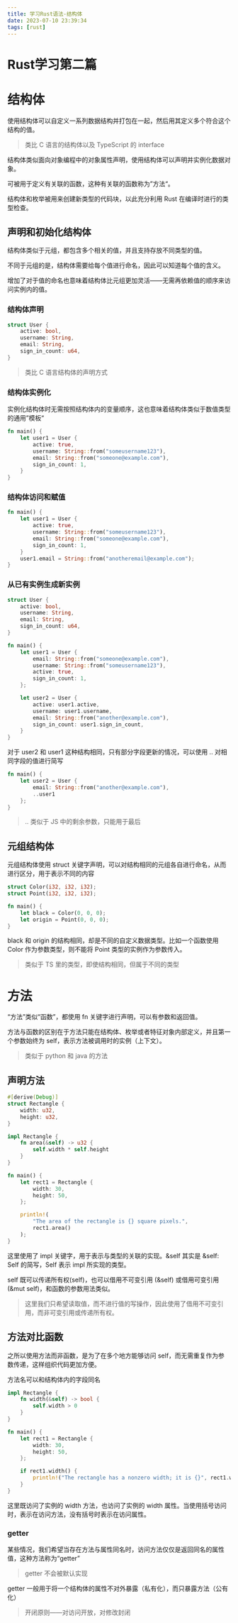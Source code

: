 ```yaml
---
title: 学习Rust语法-结构体
date: 2023-07-10 23:39:34
tags: [rust]
---
```


# Rust学习第二篇

<!-- more -->

# 结构体

使用结构体可以自定义一系列数据结构并打包在一起，然后用其定义多个符合这个结构的值。

> 类比 C 语言的结构体以及 TypeScript 的 interface

结构体类似面向对象编程中的对象属性声明，使用结构体可以声明并实例化数据对象。

可被用于定义有关联的函数，这种有关联的函数称为”方法“。

结构体和枚举被用来创建新类型的代码块，以此充分利用 Rust 在编译时进行的类型检查。

## 声明和初始化结构体

结构体类似于元组，都包含多个相关的值，并且支持存放不同类型的值。

不同于元组的是，结构体需要给每个值进行命名，因此可以知道每个值的含义。

增加了对于值的命名也意味着结构体比元组更加灵活——无需再依赖值的顺序来访问实例内的值。

### 结构体声明

```rs
struct User {
    active: bool,
    username: String,
    email: String,
    sign_in_count: u64,
}
```

> 类比 C 语言结构体的声明方式

### 结构体实例化

实例化结构体时无需按照结构体内的变量顺序，这也意味着结构体类似于数值类型的通用”模板“

```rs
fn main() {
    let user1 = User {
        active: true,
        username: String::from("someusername123"),
        email: String::from("someone@example.com"),
        sign_in_count: 1,
    }
}
```

### 结构体访问和赋值

```rs
fn main() {
    let user1 = User {
        active: true,
        username: String::from("someusername123"),
        email: String::from("someone@example.com"),
        sign_in_count: 1,
    }
    user1.email = String::from("anotheremail@example.com");
}
```

### 从已有实例生成新实例

```rs
struct User {
    active: bool,
    username: String,
    email: String,
    sign_in_count: u64,
}

fn main() {
    let user1 = User {
        email: String::from("someone@example.com"),
        username: String::from("someusername123"),
        active: true,
        sign_in_count: 1,
    };

    let user2 = User {
        active: user1.active,
        username: user1.username,
        email: String::from("another@example.com"),
        sign_in_count: user1.sign_in_count,
    }
}
```

对于 user2 和 user1 这种结构相同，只有部分字段更新的情况，可以使用 .. 对相同字段的值进行简写

```rs
fn main() {
    let user2 = User {
        email: String::from("another@example.com"),
        ..user1
    };
}
```

> .. 类似于 JS 中的剩余参数，只能用于最后

## 元组结构体

元组结构体使用 struct 关键字声明，可以对结构相同的元组各自进行命名，从而进行区分，用于表示不同的内容

```rs
struct Color(i32, i32, i32);
struct Point(i32, i32, i32);

fn main() {
    let black = Color(0, 0, 0);
    let origin = Point(0, 0, 0);
}
```

black 和 origin 的结构相同，却是不同的自定义数据类型。比如一个函数使用 Color 作为参数类型，则不能将 Point 类型的实例作为参数传入。

> 类似于 TS 里的类型，即使结构相同，但属于不同的类型

# 方法

“方法”类似“函数”，都使用 fn 关键字进行声明，可以有参数和返回值。

方法与函数的区别在于方法只能在结构体、枚举或者特征对象内部定义，并且第一个参数始终为 self，表示方法被调用时的实例（上下文）。

> 类似于 python 和 java 的方法

## 声明方法

```rs
#[derive(Debug)]
struct Rectangle {
    width: u32,
    height: u32,
}

impl Rectangle {
    fn area(&self) -> u32 {
        self.width * self.height
    }
}

fn main() {
    let rect1 = Rectangle {
        width: 30,
        height: 50,
    };

    println!(
        "The area of the rectangle is {} square pixels.",
        rect1.area()
    );
}
```

这里使用了 impl 关键字，用于表示与类型的关联的实现。&self 其实是 &self: Self 的简写，Self 表示 impl 所实现的类型。

self 既可以传递所有权(self)，也可以借用不可变引用 (&self) 或借用可变引用 (&mut self)，和函数的参数用法类似。

> 这里我们只希望读取值，而不进行值的写操作，因此使用了借用不可变引用，而非可变引用或传递所有权。

## 方法对比函数

之所以使用方法而非函数，是为了在多个地方能够访问 self，而无需重复作为参数传递，这样组织代码更加方便。

方法名可以和结构体内的字段同名

```rs
impl Rectangle {
    fn width(&self) -> bool {
        self.width > 0
    }
}

fn main() {
    let rect1 = Rectangle {
        width: 30,
        height: 50,
    };

    if rect1.width() {
        println!("The rectangle has a nonzero width; it is {}", rect1.width);
    }
}
```

这里既访问了实例的 width 方法，也访问了实例的 width 属性。当使用括号访问时，表示在访问方法，没有括号时表示在访问属性。

### getter

某些情况，我们希望当存在方法与属性同名时，访问方法仅仅是返回同名的属性值，这种方法称为“getter”

> getter 不会被默认实现

getter 一般用于将一个结构体的属性不对外暴露（私有化），而只暴露方法（公有化）

> 开闭原则——对访问开放，对修改封闭
